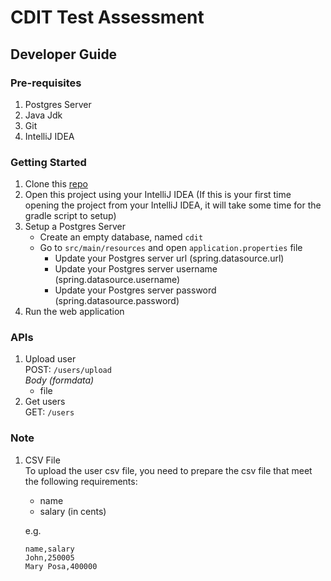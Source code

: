 # CDIT Test Assessment

## Developer Guide
### Pre-requisites
1. Postgres Server
2. Java Jdk
3. Git
4. IntelliJ IDEA

### Getting Started
1. Clone this [repo](https://github.com/weikangchia/gds-technical-assessment.git)
2. Open this project using your IntelliJ IDEA (If this is your first time opening the project from your IntelliJ IDEA, it will take some time for the gradle script to setup)
3. Setup a Postgres Server
   - Create an empty database, named `cdit`
   - Go to `src/main/resources` and open `application.properties` file
     - Update your Postgres server url (spring.datasource.url)
     - Update your Postgres server username (spring.datasource.username)
     - Update your Postgres server password (spring.datasource.password)
4. Run the web application

### APIs
1. Upload user<br/>
   POST: `/users/upload`<br/>
   *Body (formdata)*<br/>
   - file
2. Get users<br/>
   GET: `/users`

### Note
1. CSV File<br/>
   To upload the user csv file, you need to prepare the csv file that meet the following requirements:
   - name
   - salary (in cents)
   
   e.g.
   ```
   name,salary
   John,250005
   Mary Posa,400000
   ```
